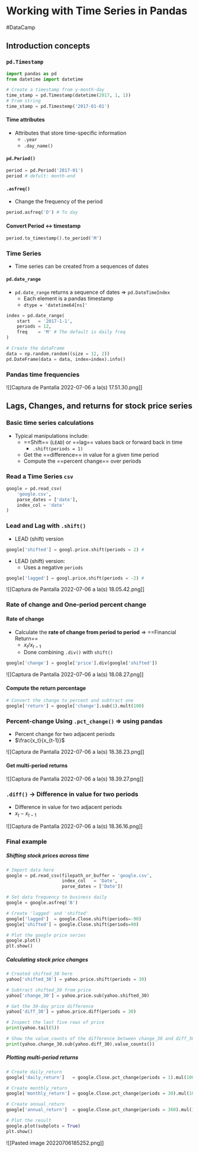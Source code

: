 # Working with Time Series in Pandas

#DataCamp 

## Introduction concepts
### `pd.Timestamp`

```python
import pandas as pd
from datetime import datetime

# Create a timestamp from y-month-day
time_stamp = pd.Timestamp(datetime(2017, 1, 1))
# From string
time_stamp = pd.Timestemp('2017-01-01') 
```

#### Time attributes
- Attributes that store time-specific information
	- `.year`
	- `.day_name()`

#### `pd.Period()`
```python
period = pd.Period('2017-01')
period # defult: month-end
```

#### `.asfreq()`
- Change the frequency of the period
```python
period.asfreq('D') # To day
```

#### Convert Period <-> timestamp 

```python
period.to_timestamp().to_period('M')
```

### Time Series
- Time series can be created from a sequences of dates

#### `pd.date_range`
-  `pd.date_range` returns a sequence of dates => `pd.DateTimeIndex`
	-  Each element is a pandas timestamp
	-  `dtype = 'datetime64[ns]'`

```python
index = pd.date_range(
	start   = '2017-1-1',
	periods = 12, 
	freq    = 'M' # The default is daily freq
)

# Create the dataFrame
data = np.random.random((size = 12, 2))
pd.DateFrame(data = data, index=index).info()
```

### Pandas time frequencies

![[Captura de Pantalla 2022-07-06 a la(s) 17.51.30.png]]

## Lags, Changes, and returns for stock price series

### Basic time series calculations
- Typical manipulations include:
	- ==Shift== (`LEAD`) or ==lag== values back or forward back in time
		- `.shift(periods = 1)`
	- Get the ==difference== in value for a given time period
	- Compute the ==percent change== over periods

### Read a Time Series `csv`

```python
google = pd.read_csv(
	'google.csv',
	parse_dates = ['date'],
	index_col = 'date'
)
```

### Lead and Lag with `.shift()`

- LEAD (shift) version
```python
google['shifted'] = googl.price.shift(periods = 2) # 
```

- LEAD (shift) version:
	- Uses a negative `periods`
```python
google['lagged'] = googl.price.shift(periods = -2) # 
```

![[Captura de Pantalla 2022-07-06 a la(s) 18.05.42.png]]

### Rate of change and One-period percent change

#### Rate of change
- Calculate the **rate of change from period to period** => ==Financial Return==
	- $x_t / x_{t-1}$
	- Done combining `.div()` with `shift()`

```python
google['change'] = google['price'].div(google['shifted'])
```

![[Captura de Pantalla 2022-07-06 a la(s) 18.08.27.png]]

#### Compute the return percentage
```python
# Convert the change to percent and subtract one
google['return'] = google['change'].sub(1).mult(100)
```

### Percent-change Using `.pct_change()` => using pandas
- Percent change for two adjacent periods
- $\frac{x_t}{x_{t-1}}$

![[Captura de Pantalla 2022-07-06 a la(s) 18.38.23.png]]

#### Get multi-period returns

![[Captura de Pantalla 2022-07-06 a la(s) 18.39.27.png]]

### `.diff()` -> Difference in value for two periods

- Difference in value for two adjacent periods
- $x_t - x_{t-1}$

![[Captura de Pantalla 2022-07-06 a la(s) 18.36.16.png]]


### Final example

##### Shifting stock prices across time
```python
# Import data here
google = pd.read_csv(filepath_or_buffer = 'google.csv', 
                     index_col   = 'Date', 
                     parse_dates = ['Date'])

# Set data frequency to business daily
google = google.asfreq('B')

# Create 'lagged' and 'shifted'
google['lagged']  = google.Close.shift(periods=-90)
google['shifted'] = google.Close.shift(periods=90)

# Plot the google price series
google.plot()
plt.show()


```

##### Calculating stock price changes
```python
# Created shifted_30 here
yahoo['shifted_30'] = yahoo.price.shift(periods = 30)

# Subtract shifted_30 from price
yahoo['change_30'] = yahoo.price.sub(yahoo.shifted_30)

# Get the 30-day price difference
yahoo['diff_30'] = yahoo.price.diff(periods = 30)

# Inspect the last five rows of price
print(yahoo.tail(5))

# Show the value_counts of the difference between change_30 and diff_30
print(yahoo.change_30.sub(yahoo.diff_30).value_counts())

```

##### Plotting multi-period returns
```python
# Create daily_return
google['daily_return']   = google.Close.pct_change(periods = 1).mul(100)

# Create monthly_return
google['monthly_return'] = google.Close.pct_change(periods = 30).mul(100)

# Create annual_return
google['annual_return']  = google.Close.pct_change(periods = 360).mul(100)

# Plot the result
google.plot(subplots = True)
plt.show()
```

![[Pasted image 20220706185252.png]]
